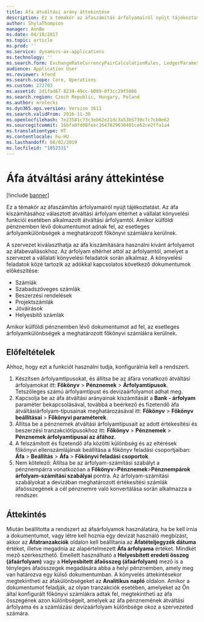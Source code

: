 ```yaml
---
title: Áfa átváltási arány áttekintése
description: Ez a témakör az áfaszámítás árfolyamairól nyújt tájékoztatást. Az áfa kiszámításához választott átváltási árfolyam eltérhet a vállalat könyvelési funkciói esetében alkalmazott átváltási árfolyamtól. Amikor külföldi pénznemben lévő dokumentumot adnak fel, az esetleges árfolyamkülönbségek a meghatározott főkönyvi számlákra kerülnek.
author: ShylaThompson
manager: AnnBe
ms.date: 04/10/2017
ms.topic: article
ms.prod: ''
ms.service: dynamics-ax-applications
ms.technology: ''
ms.search.form: ExchangeRateCurrencyPairCalculationRules, LedgerParameters, SalesTaxExchangeRateType, TaxTmpWorkTrans
audience: Application User
ms.reviewer: kfend
ms.search.scope: Core, Operations
ms.custom: 272703
ms.assetid: 2d1fad67-8234-49cc-b009-0f3cc29f5886
ms.search.region: Czech Republic, Hungary, Poland
ms.author: mrolecki
ms.dyn365.ops.version: Version 1611
ms.search.validFrom: 2016-11-30
ms.openlocfilehash: 7e23581c73c3eb62e21dc3a53b5730c7c7cb0e62
ms.sourcegitcommit: 16bfa0fd08feec1647829630401ce62ce2ffa1a4
ms.translationtype: HT
ms.contentlocale: hu-HU
ms.lasthandoff: 08/02/2019
ms.locfileid: "1852331"
---
```

# <a name="vat-exchange-rate-overview"></a>Áfa átváltási arány áttekintése

[!include [banner](../includes/banner.md)]

Ez a témakör az áfaszámítás árfolyamairól nyújt tájékoztatást. Az áfa kiszámításához választott átváltási árfolyam eltérhet a vállalat könyvelési funkciói esetében alkalmazott átváltási árfolyamtól. Amikor külföldi pénznemben lévő dokumentumot adnak fel, az esetleges árfolyamkülönbségek a meghatározott főkönyvi számlákra kerülnek.

A szervezet kiválaszthatja az áfa kiszámítására használni kívánt árfolyamot az áfabevallásokhoz. Az árfolyam eltérhet attól az árfolyamtól, amelyet a szervezet a vállalati könyvelési feladatok során alkalmaz. A könyvelési feladatok közé tartozik az adókkal kapcsolatos következő dokumentumok előkészítése:

-   Számlák
-   Szabadszöveges számlák
-   Beszerzési rendelések
-   Projektszámlák
-   Jóváírások
-   Helyesbítő számlák

Amikor külföldi pénznemben lévő dokumentumot ad fel, az esetleges árfolyamkülönbségek a meghatározott főkönyvi számlákra kerülnek.

## <a name="prerequisites"></a>Előfeltételek

Ahhoz, hogy ezt a funkciót használni tudja, konfigurálnia kell a rendszert.

1.  Készítsen árfolyamtípusokat, és állítsa be az áfára vonatkozó átváltási árfolyamokat itt: **Főkönyv** &gt; **Pénznemek** &gt; **Árfolyamtípusok**. Tetszőleges számú árfolyamtípust és devizaárfolyamot adhat meg.
2.  Kapcsolja be az áfa átváltási arányainak kiszámítását a **Bank - árfolyam** paraméter bekapcsolásával, továbbá a beérkező és fizetendő áfa átváltásiárfolyam-típusainak meghatározásával itt: **Főkönyv** &gt; **Főkönyv beállításai** &gt; **Főkönyvi paraméterek**.
3.  Állítsa be a pénznemek átváltási árfolyamtípusait az adott értékesítési és beszerzési tranzakciótípusokhoz itt: **Főkönyv** &gt; **Pénznemek** &gt; **Pénznemek árfolyamtípusai az áfához**.
4.  A felszámított és fizetendő áfa közötti különbség és az eltérések főkönyvi ellenszámlájának beállítása a főkönyv feladási csoportjaiban: **Áfa** &gt; **Beállítás** &gt; **Áfa** &gt; **Főkönyvi feladási csoportok**.
5.  Nem kötelező: Állítsa be az árfolyam-számítási szabályt a pénznempárra vonatkozóan a **Főkönyv**&gt;**Pénznemek**&gt;**Pénznempárok árfolyam-számítási szabályai** pontra. Az árfolyam-számítási szabályokat a devizában meghatározott értékesítési számlák áfaösszegének a cél pénznemre való konvertálása során alkalmazza a rendszer.

## <a name="overview"></a>Áttekintés

Miután beállította a rendszert az áfaárfolyamok használatára, ha be kell írnia a dokumentumot, vagy létre kell hoznia egy devizát használó megbízást, akkor az **Áfatranzakciók** oldalon kell beállítania az **Áfatételjegyzék dátuma** értéket, illetve megadnia az alapértelmezett **Áfa árfolyama** értéket. Mindkét mező szerkeszthető. Emellett használható a **Helyesbített eredeti összeg (áfaárfolyam)** vagy a **Helyesbített áfaösszeg (áfaárfolyam)** mező is a tényleges áfaösszegek megadására abba a helyi pénznemben, amely meg van határozva egy külső dokumentumban. A könyvelés áttekintésekor megtekintheti az áfakülönbségeket az **Analitikus napló** oldalon. Amikor a dokumentumot feladják, az olyan tranzakciók esetében, amelyeket az Ön által konfigurált főkönyvi számlákra adtak fel, megtekintheti az áfa összegének azon különbségeit, amelyek az áfa pénznemének átváltási árfolyama és a számlázási devizaárfolyam különbsége okoz a szervezeted számára.




